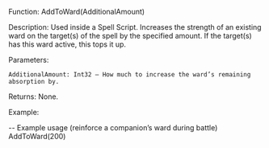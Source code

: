 Function: AddToWard(AdditionalAmount)

Description: Used inside a Spell Script.  Increases the strength of an existing ward on the target(s) of the spell by the specified amount. If the target(s) has this ward active, this tops it up.

Parameters:

    AdditionalAmount: Int32 – How much to increase the ward’s remaining absorption by.

Returns: None.

Example:

-- Example usage (reinforce a companion’s ward during battle)
AddToWard(200)
